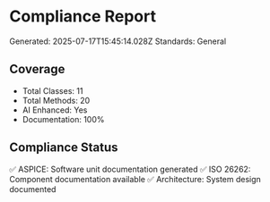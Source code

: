 # Compliance Report

Generated: 2025-07-17T15:45:14.028Z
Standards: General

## Coverage
- Total Classes: 11
- Total Methods: 20
- AI Enhanced: Yes
- Documentation: 100%

## Compliance Status
✅ ASPICE: Software unit documentation generated
✅ ISO 26262: Component documentation available
✅ Architecture: System design documented

